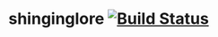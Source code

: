 # shinginglore [![Build Status](https://github.com/TommyLau/shininglore/actions/workflows/ci.yml/badge.svg)](https://github.com/TommyLau/shininglore/actions/workflows/ci.yml)
